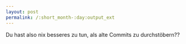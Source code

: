 ```yaml
---
layout: post
permalink: /:short_month-:day:output_ext
---
```

Du hast also nix besseres zu tun, als alte Commits zu durchstöbern??
